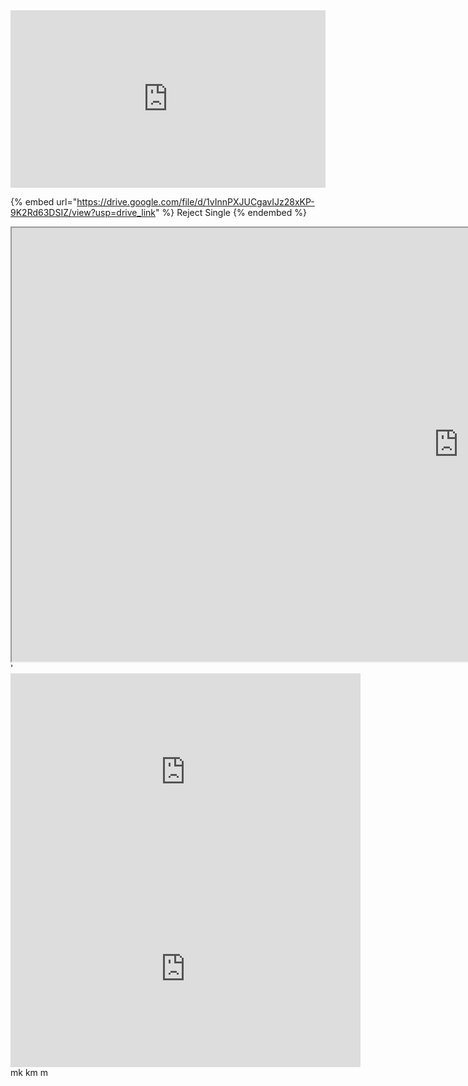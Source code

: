 <div style="position:relative;padding-bottom:56.25%;height:0;overflow:hidden;">
  <iframe src="https://geo.dailymotion.com/player.html?video=x4vuf4e"
    style="width:100%; height:100%; position:absolute; left:0px; top:0px; overflow:hidden; border:none;"
    allowfullscreen
    title="Dailymotion Video Player"
    allow="web-share">
  </iframe>
</div>


{% embed url="https://drive.google.com/file/d/1vInnPXJUCgavIJz28xKP-9K2Rd63DSIZ/view?usp=drive_link" %} Reject Single {% endembed %}
<iframe src="https://drive.google.com/file/d/1Un7T-9URKDndNbyzNh-zyIO6WxZw-YYT/preview" width="1430" height="694" allow="autoplay" allowfullscreen>Inventory Rules</iframe>
'

<iframe width="560" height="315" src="https://drive.google.com/file/d/1zGqM5HjeZBltktMe5vJIObOrznV74lvU/view?usp=drive_link" frameborder="0" allow="accelerometer; autoplay; clipboard-write; encrypted-media; gyroscope; picture-in-picture" allowfullscreen></iframe>



 <iframe width="560" height="315"
src="https://www.youtube.com/embed/MUQfKFzIOeU" 
frameborder="0" 
allow="accelerometer; autoplay; encrypted-media; gyroscope; picture-in-picture" 
allowfullscreen></iframe>
mk
km
m
